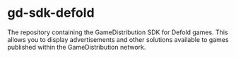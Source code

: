 # gd-sdk-defold
The repository containing the GameDistribution SDK for Defold games. This allows you to display advertisements and other solutions available to games published within the GameDistribution network.
